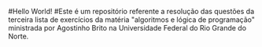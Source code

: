 #Hello World!
#Este é um repositório referente a resolução das questões da terceira lista de exercícios da matéria "algoritmos e lógica de programação" ministrada por Agostinho Brito na Universidade Federal do Rio Grande do Norte.
